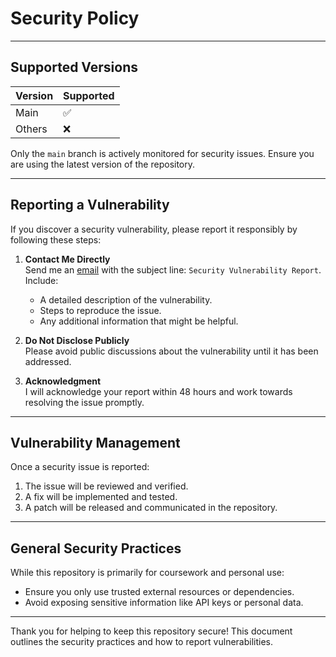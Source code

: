 # Security Policy

---

## Supported Versions

| Version  | Supported          |
|----------|--------------------|
| Main     | :white_check_mark: |
| Others   | :x:                |

Only the `main` branch is actively monitored for security issues. Ensure you are using the latest version of the repository.

---

## Reporting a Vulnerability

If you discover a security vulnerability, please report it responsibly by following these steps:

1. **Contact Me Directly**  
   Send me an [email](mailto:info@selormdev.com) with the subject line: `Security Vulnerability Report`.  
   Include:
   - A detailed description of the vulnerability.
   - Steps to reproduce the issue.
   - Any additional information that might be helpful.

2. **Do Not Disclose Publicly**  
   Please avoid public discussions about the vulnerability until it has been addressed.

3. **Acknowledgment**  
   I will acknowledge your report within 48 hours and work towards resolving the issue promptly.

---

## Vulnerability Management

Once a security issue is reported:
1. The issue will be reviewed and verified.
2. A fix will be implemented and tested.
3. A patch will be released and communicated in the repository.

---

## General Security Practices

While this repository is primarily for coursework and personal use:
- Ensure you only use trusted external resources or dependencies.
- Avoid exposing sensitive information like API keys or personal data.

---

Thank you for helping to keep this repository secure! This document outlines the security practices and how to report vulnerabilities.
